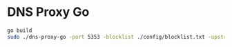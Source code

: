 # DNS Proxy Go

```bash
go build
sudo ./dns-proxy-go -port 5353 -blocklist ./config/blocklist.txt -upstream 8.8.8.8:53
```
